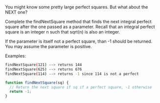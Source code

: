 You might know some pretty large perfect squares. But what about the NEXT one?

Complete the findNextSquare method that finds the next integral perfect square after the one passed as a parameter. Recall that an integral perfect square is an integer n such that sqrt(n) is also an integer.

If the parameter is itself not a perfect square, than -1 should be returned. You may assume the parameter is positive.


Examples:
```sh
findNextSquare(121) --> returns 144
findNextSquare(625) --> returns 676
findNextSquare(114) --> returns -1 since 114 is not a perfect
```
```js
function findNextSquare(sq) {
  // Return the next square if sq if a perfect square, -1 otherwise
  return -1;
}
```

